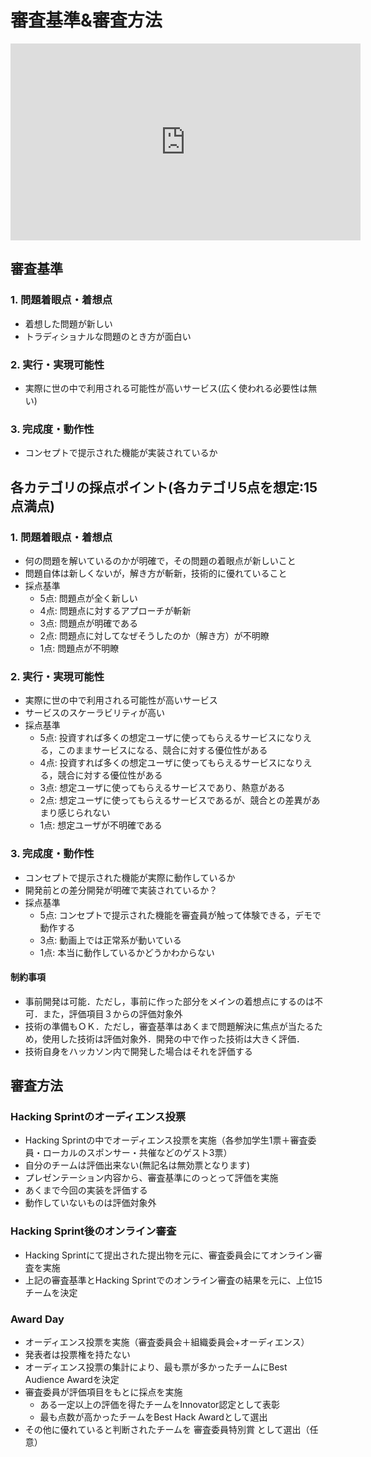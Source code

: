 # 審査基準&審査方法

<iframe width="560" height="315" src="https://www.youtube.com/embed/tBECvJjZF6o?playsinline=1" title="YouTube video player" frameborder="0" allow="accelerometer; autoplay; clipboard-write; encrypted-media; gyroscope; picture-in-picture" allowfullscreen></iframe>

## 審査基準
### 1. 問題着眼点・着想点
- 着想した問題が新しい
- トラディショナルな問題のとき方が面白い

### 2. 実行・実現可能性
- 実際に世の中で利用される可能性が高いサービス(広く使われる必要性は無い)

### 3. 完成度・動作性
- コンセプトで提示された機能が実装されているか

## 各カテゴリの採点ポイント(各カテゴリ5点を想定:15点満点)
### 1. 問題着眼点・着想点
- 何の問題を解いているのかが明確で，その問題の着眼点が新しいこと
- 問題自体は新しくないが，解き方が斬新，技術的に優れていること
- 採点基準
   - 5点: 問題点が全く新しい
   - 4点: 問題点に対するアプローチが斬新
   - 3点: 問題点が明確である
   - 2点: 問題点に対してなぜそうしたのか（解き方）が不明瞭
   - 1点: 問題点が不明瞭

### 2. 実行・実現可能性
- 実際に世の中で利用される可能性が高いサービス
- サービスのスケーラビリティが高い
- 採点基準
  - 5点: 投資すれば多くの想定ユーザに使ってもらえるサービスになりえる，このままサービスになる、競合に対する優位性がある
  - 4点: 投資すれば多くの想定ユーザに使ってもらえるサービスになりえる，競合に対する優位性がある
  - 3点: 想定ユーザに使ってもらえるサービスであり、熱意がある
  - 2点: 想定ユーザに使ってもらえるサービスであるが、競合との差異があまり感じられない
  - 1点: 想定ユーザが不明確である

### 3. 完成度・動作性
- コンセプトで提示された機能が実際に動作しているか
- 開発前との差分開発が明確で実装されているか？  
- 採点基準
  - 5点: コンセプトで提示された機能を審査員が触って体験できる，デモで動作する
  - 3点: 動画上では正常系が動いている
  - 1点: 本当に動作しているかどうかわからない

#### 制約事項
- 事前開発は可能．ただし，事前に作った部分をメインの着想点にするのは不可．また，評価項目３からの評価対象外
- 技術の準備もＯＫ．ただし，審査基準はあくまで問題解決に焦点が当たるため，使用した技術は評価対象外．開発の中で作った技術は大きく評価．
- 技術自身をハッカソン内で開発した場合はそれを評価する

## 審査方法
### Hacking Sprintのオーディエンス投票
- Hacking Sprintの中でオーディエンス投票を実施（各参加学生1票＋審査委員・ローカルのスポンサー・共催などのゲスト3票）
- 自分のチームは評価出来ない(無記名は無効票となります)
- プレゼンテーション内容から、審査基準にのっとって評価を実施
- あくまで今回の実装を評価する
- 動作していないものは評価対象外

### Hacking Sprint後のオンライン審査
- Hacking Sprintにて提出された提出物を元に、審査委員会にてオンライン審査を実施
- 上記の審査基準とHacking Sprintでのオンライン審査の結果を元に、上位15チームを決定

### Award Day
- オーディエンス投票を実施（審査委員会＋組織委員会+オーディエンス）
- 発表者は投票権を持たない
- オーディエンス投票の集計により、最も票が多かったチームにBest Audience Awardを決定
- 審査委員が評価項目をもとに採点を実施
    - ある一定以上の評価を得たチームをInnovator認定として表彰
    - 最も点数が高かったチームをBest Hack Awardとして選出
- その他に優れていると判断されたチームを 審査委員特別賞 として選出（任意）
